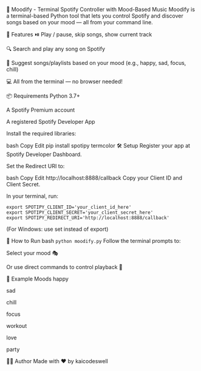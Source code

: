 🎵 Moodify - Terminal Spotify Controller with Mood-Based Music
Moodify is a terminal-based Python tool that lets you control Spotify and discover songs based on your mood — all from your command line.

🌟 Features
⏯️ Play / pause, skip songs, show current track

🔍 Search and play any song on Spotify

🧠 Suggest songs/playlists based on your mood (e.g., happy, sad, focus, chill)

💻 All from the terminal — no browser needed!

📦 Requirements
Python 3.7+

A Spotify Premium account

A registered Spotify Developer App

Install the required libraries:

bash
Copy
Edit
pip install spotipy termcolor
🛠️ Setup
Register your app at Spotify Developer Dashboard.

Set the Redirect URI to:

bash
Copy
Edit
http://localhost:8888/callback
Copy your Client ID and Client Secret.

In your terminal, run:

```
export SPOTIPY_CLIENT_ID='your_client_id_here'
export SPOTIPY_CLIENT_SECRET='your_client_secret_here'
export SPOTIPY_REDIRECT_URI='http://localhost:8888/callback'
```
(For Windows: use set instead of export)

🚀 How to Run
bash
`python moodify.py`
Follow the terminal prompts to:

Select your mood 🎭

Or use direct commands to control playback 🎵

🧠 Example Moods
happy

sad

chill

focus

workout

love

party

🧑‍💻 Author
Made with ❤️ by kaicodeswell
